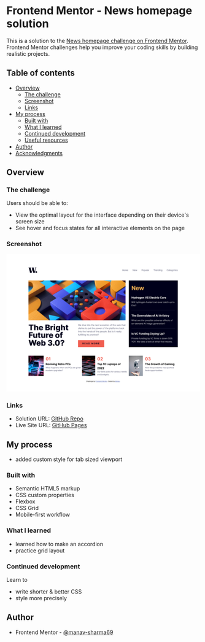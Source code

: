 # Frontend Mentor - News homepage solution

This is a solution to the [News homepage challenge on Frontend Mentor](https://www.frontendmentor.io/challenges/news-homepage-H6SWTa1MFl). Frontend Mentor challenges help you improve your coding skills by building realistic projects. 

## Table of contents

- [Overview](#overview)
  - [The challenge](#the-challenge)
  - [Screenshot](#screenshot)
  - [Links](#links)
- [My process](#my-process)
  - [Built with](#built-with)
  - [What I learned](#what-i-learned)
  - [Continued development](#continued-development)
  - [Useful resources](#useful-resources)
- [Author](#author)
- [Acknowledgments](#acknowledgments)

## Overview

### The challenge

Users should be able to:

- View the optimal layout for the interface depending on their device's screen size
- See hover and focus states for all interactive elements on the page

### Screenshot

![](./assets/images/screenshot.jpg)

### Links

- Solution URL: [GitHub Repo](https://github.com/manav-sharma69/frontend-mentor-projects/tree/main/news-homepage-main)
- Live Site URL: [GitHub Pages](https://manav-sharma69.github.io/frontend-mentor-projects/news-homepage-main/index.html)


## My process
- added custom style for tab sized viewport

### Built with

- Semantic HTML5 markup
- CSS custom properties
- Flexbox
- CSS Grid
- Mobile-first workflow

### What I learned

- learned how to make an accordion
- practice grid layout

### Continued development

Learn to 
- write shorter & better CSS
- style more precisely

## Author

- Frontend Mentor - [@manav-sharma69](https://www.frontendmentor.io/profile/manav-sharma69)
